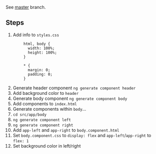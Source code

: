 See [master](https://github.com/dstanich/intro-to-angular-presentation) branch.

## Steps
1.  Add info to `styles.css`
```
        html, body {
          width: 100%;
          height: 100%;
        }

        * {
          margin: 0;
          padding: 0;
        }
```

2.  Generate header component `ng generate component header`
3.  Add background color to `header`
4.  Generate body component `ng generate component body`
5.  Add components to `index.html`
6.  Generate components within `body`...
7.  `cd src/app/body`
8.  `ng generate component left`
9.  `ng generate component right`
10.  Add `app-left` and `app-right` to `body.component.html`
11.  Set `body.component.css` to `display: flex` and `app-left`/`app-right` to `flex: 1`
12.  Set background color in left/right